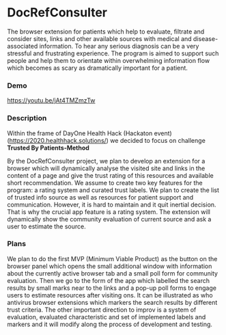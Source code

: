 # DocRefConsulter
The browser extension for patients which help to evaluate, filtrate and consider sites, links and other available sources with medical and disease-associated information.
To hear any serious diagnosis can be a very stressful and frustrating experience. The program is aimed to support such people and help them to orientate within overwhelming information flow which becomes as scary as dramatically important for a patient.

### Demo

https://youtu.be/jAt4TMZmzTw

### Description
Within the frame of DayOne Health Hack (Hackaton event)(https://2020.healthhack.solutions/) we decided to focus on challenge **Trusted By Patients-Method** 

By the DocRefConsulter project, we plan to develop an extension for a browser which will dynamically analyse the visited site and links in the content of a page and give the trust rating of this resources and available short recommendation.
We assume to create two key features for the program: a rating system and curated trust labels.
We plan to create the list of trusted info source as well as resources for patient support and communication. However, it is hard to maintain and it quit inertial decision. That is why the crucial app feature is a rating system. The extension will dynamically show the community evaluation of current source and ask a user to estimate the source.

### Plans
We plan to do the first MVP (Minimum Viable Product) as the button on the browser panel which opens the small additional window with information about the currently active browser tab and a small poll form for community evaluation.
Then we go to the form of the app which labelled the search results by small marks near to the links and a pop-up poll forms to engage users to estimate resources after visiting ons. It can be illustrated as who antivirus browser extensions which markers the search results by different trust criteria. The other important direction to improv is a system of evaluation, evaluated characteristic and set of implemented labels and markers and it will modify along the process of development and testing.